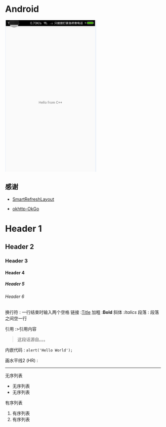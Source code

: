 # Android
![](https://github.com/lgwguang/Screenshots/blob/master/images/1.png)

## 感谢
* [SmartRefreshLayout](SmartRefreshLayout)

* [okhttp-OkGo](https://github.com/jeasonlzy/okhttp-OkGo)



# Header 1
## Header 2
### Header 3
#### Header 4
##### Header 5
###### Header 6
换行符 : 一行结束时输入两个空格
链接 :[Title](URL)
加粗 :**Bold**
斜体 :*Italics*
段落 : 段落之间空一行

引用 :>引用内容
>这段话源自。。。

内嵌代码 : `alert('Hello World');`

画水平线2 (HR) :
***

无序列表

* 无序列表
* 无序列表

有序列表

1. 有序列表
2. 有序列表